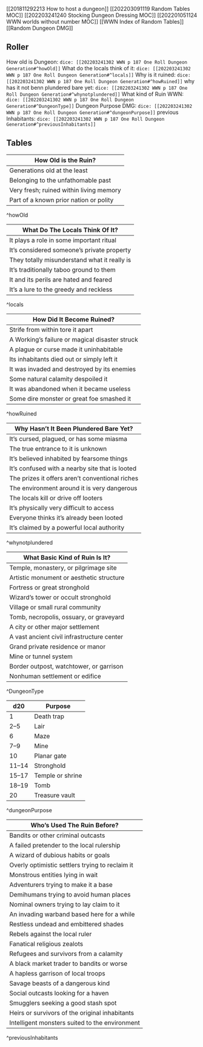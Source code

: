  [[201811292213 How to host a dungeon]]
 [[202203091119 Random Tables MOC]]
 [[202203241240 Stocking Dungeon Dressing MOC]]
 [[202201051124 WWN worlds without number MOC]]
 [[WWN Index of Random Tables]]
 [[Random Dungeon DMG]]

## Roller
How old is Dungeon: `dice: [[202203241302 WWN p 187 One Roll Dungeon Generation#^howOld]]`
What do the locals think of it: `dice: [[202203241302 WWN p 187 One Roll Dungeon Generation#^locals]]`
Why is it ruined: `dice: [[202203241302 WWN p 187 One Roll Dungeon Generation#^howRuined]]`
why has it not benn plundered bare yet: `dice: [[202203241302 WWN p 187 One Roll Dungeon Generation#^whynotplundered]]`
What kind of Ruin WWN: `dice: [[202203241302 WWN p 187 One Roll Dungeon Generation#^DungeonType]]`
Dungeon Purpose DMG:  `dice: [[202203241302 WWN p 187 One Roll Dungeon Generation#^dungeonPurpose]]`
previous Inhabitants:  `dice: [[202203241302 WWN p 187 One Roll Dungeon Generation#^previousInhabitants]]`

## Tables
| How Old is the Ruin?                    |
| --------------------------------------- |
| Generations old at the least            |
| Belonging to the unfathomable past      |
| Very fresh; ruined within living memory |
| Part of a known prior nation or polity  |
^howOld

| What Do The Locals Think Of It?              |
| -------------------------------------------- |
| It plays a role in some important ritual     |
| It’s considered someone’s private property   |
| They totally misunderstand what it really is |
| It’s traditionally taboo ground to them      |
| It and its perils are hated and feared       |
| It’s a lure to the greedy and reckless       |
^locals


| How Did It Become Ruined?                      |
| ---------------------------------------------- |
| Strife from within tore it apart               |
| A Working’s failure or magical disaster struck |
| A plague or curse made it uninhabitable        |
| Its inhabitants died out or simply left it     |
| It was invaded and destroyed by its enemies    |
| Some natural calamity despoiled it             |
| It was abandoned when it became useless        |
| Some dire monster or great foe smashed it      |
^howRuined


| Why Hasn’t It Been Plundered Bare Yet?          |
| ----------------------------------------------- |
| It’s cursed, plagued, or has some miasma        |
| The true entrance to it is unknown              |
| It’s believed inhabited by fearsome things      |
| It’s confused with a nearby site that is looted |
| The prizes it offers aren’t conventional riches |
| The environment around it is very dangerous     |
| The locals kill or drive off looters            |
| It’s physically very difficult to access        |
| Everyone thinks it’s already been looted        |
| It’s claimed by a powerful local authority      |
^whynotplundered


| What Basic Kind of Ruin Is It?             |
| ------------------------------------------ |
| Temple, monastery, or pilgrimage site      |
| Artistic monument or aesthetic structure   |
| Fortress or great stronghold               |
| Wizard’s tower or occult stronghold        |
| Village or small rural community           |
| Tomb, necropolis, ossuary, or graveyard    |
| A city or other major settlement           |
| A vast ancient civil infrastructure center |
| Grand private residence or manor           |
| Mine or tunnel system                      |
| Border outpost, watchtower, or garrison    |
| Nonhuman settlement or edifice             |
^DungeonType

| d20   | Purpose          |
| ----- | ---------------- |
| 1     | Death trap       |
| 2–5   | Lair             |
| 6     | Maze             |
| 7–9   | Mine             |
| 10    | Planar gate      |
| 11–14 | Stronghold       |
| 15–17 | Temple or shrine |
| 18–19 | Tomb             |
| 20    | Treasure vault   |
^dungeonPurpose

| Who’s Used The Ruin Before?                     |
| ----------------------------------------------- |
| Bandits or other criminal outcasts              |
| A failed pretender to the local rulership       |
| A wizard of dubious habits or goals             |
| Overly optimistic settlers trying to reclaim it |
| Monstrous entities lying in wait                |
| Adventurers trying to make it a base            |
| Demihumans trying to avoid human places         |
| Nominal owners trying to lay claim to it        |
| An invading warband based here for a while      |
| Restless undead and embittered shades           |
| Rebels against the local ruler                  |
| Fanatical religious zealots                     |
| Refugees and survivors from a calamity          |
| A black market trader to bandits or worse       |
| A hapless garrison of local troops              |
| Savage beasts of a dangerous kind               |
| Social outcasts looking for a haven             |
| Smugglers seeking a good stash spot             |
| Heirs or survivors of the original inhabitants  |
| Intelligent monsters suited to the environment  |
^previousInhabitants